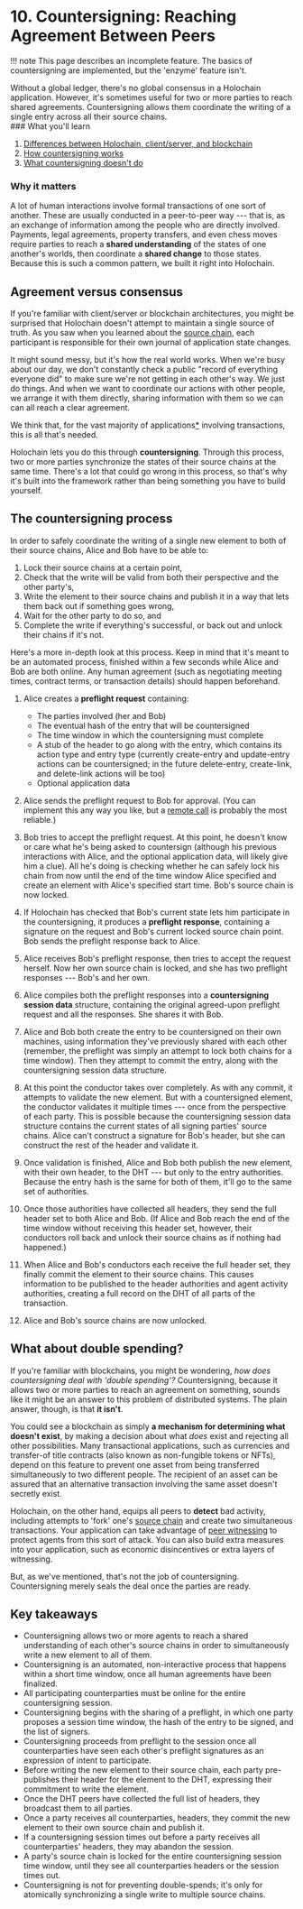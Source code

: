 # 10. Countersigning: Reaching Agreement Between Peers

!!! note
    This page describes an incomplete feature. The basics of countersigning are implemented, but the 'enzyme' feature isn't.

<div class="coreconcepts-intro" markdown=1>
Without a global ledger, there's no global consensus in a Holochain application. However, it's sometimes useful for two or more parties to reach shared agreements. Countersigning allows them coordinate the writing of a single entry across all their source chains.
</div>

<div class="coreconcepts-orientation" markdown=1>
### What you'll learn

1. [Differences between Holochain, client/server, and blockchain](#agreement-versus-consensus)
2. [How countersigning works](#the-countersigning-process)
3. [What countersigning doesn't do](#what-about-double-spending)

### Why it matters

A lot of human interactions involve formal transactions of one sort of another. These are usually conducted in a peer-to-peer way --- that is, as an exchange of information among the people who are directly involved. Payments, legal agreements, property transfers, and even chess moves require parties to reach a **shared understanding** of the states of one another's worlds, then coordinate a **shared change** to those states. Because this is such a common pattern, we built it right into Holochain.
</div>

## Agreement versus consensus

If you're familiar with client/server or blockchain architectures, you might be surprised that Holochain doesn't attempt to maintain a single source of truth. As you saw when you learned about the [source chain](../3_source_chain/), each participant is responsible for their own journal of application state changes. 

It might sound messy, but it's how the real world works. When we're busy about our day, we don't constantly check a public "record of everything everyone did" to make sure we're not getting in each other's way. We just do things. And when we want to coordinate our actions with other people, we arrange it with them directly, sharing information with them so we can can all reach a clear agreement.

We think that, for the vast majority of applications[*](#disagreements-over-countersigning) involving transactions, this is all that's needed.

Holochain lets you do this through **countersigning**. Through this process, two or more parties synchronize the states of their source chains at the same time. There's a lot that could go wrong in this process, so that's why it's built into the framework rather than being something you have to build yourself.

## The countersigning process

In order to safely coordinate the writing of a single new element to both of their source chains, Alice and Bob have to be able to:

1. Lock their source chains at a certain point,
2. Check that the write will be valid from both their perspective and the other party's,
3. Write the element to their source chains and publish it in a way that lets them back out if something goes wrong,
4. Wait for the other party to do so, and
5. Complete the write if everything's successful, or back out and unlock their chains if it's not.

Here's a more in-depth look at this process. Keep in mind that it's meant to be an automated process, finished within a few seconds while Alice and Bob are both online. Any human agreement (such as negotiating meeting times, contract terms, or transaction details) should happen beforehand.

1. Alice creates a **preflight request** containing:
    * The parties involved (her and Bob)
    * The eventual hash of the entry that will be countersigned
    * The time window in which the countersigning must complete
    * A stub of the header to go along with the entry, which contains its action type and entry type (currently create-entry and update-entry actions can be countersigned; in the future delete-entry, create-link, and delete-link actions will be too)
    * Optional application data

2. Alice sends the preflight request to Bob for approval. (You can implement this any way you like, but a [remote call](../8_calls_capabilities/) is probably the most reliable.)

3. Bob tries to accept the preflight request. At this point, he doesn't know or care what he's being asked to countersign (although his previous interactions with Alice, and the optional application data, will likely give him a clue). All he's doing is checking whether he can safely lock his chain from now until the end of the time window Alice specified and create an element with Alice's specified start time. Bob's source chain is now locked.

4. If Holochain has checked that Bob's current state lets him participate in the countersigning, it produces a **preflight response**, containing a signature on the request and Bob's current locked source chain point. Bob sends the preflight response back to Alice.

5. Alice receives Bob's preflight response, then tries to accept the request herself. Now her own source chain is locked, and she has two preflight responses --- Bob's and her own.

6. Alice compiles both the preflight responses into a **countersigning session data** structure, containing the original agreed-upon preflight request and all the responses. She shares it with Bob.

7. Alice and Bob both create the entry to be countersigned on their own machines, using information they've previously shared with each other (remember, the preflight was simply an attempt to lock both chains for a time window). Then they attempt to commit the entry, along with the countersigning session data structure.

8. At this point the conductor takes over completely. As with any commit, it attempts to validate the new element. But with a countersigned element, the conductor validates it multiple times --- once from the perspective of each party. This is possible because the countersigning session data structure contains the current states of all signing parties' source chains. Alice can't construct a signature for Bob's header, but she can construct the rest of the header and validate it.

9. Once validation is finished, Alice and Bob both publish the new element, with their own header, to the DHT --- but only to the entry authorities. Because the entry hash is the same for both of them, it'll go to the same set of authorities.

10. Once those authorities have collected all headers, they send the full header set to both Alice and Bob. (If Alice and Bob reach the end of the time window without receiving this header set, however, their conductors roll back and unlock their source chains as if nothing had happened.)

11. When Alice and Bob's conductors each receive the full header set, they finally commit the element to their source chains. This causes information to be published to the header authorities and agent activity authorities, creating a full record on the DHT of all parts of the transaction.

12. Alice and Bob's source chains are now unlocked.

## What about double spending?

If you're familiar with blockchains, you might be wondering, _how does countersigning deal with 'double spending'?_ Countersigning, because it allows two or more parties to reach an agreement on something, sounds like it might be an answer to this problem of distributed systems. The plain answer, though, is that **it isn't**.

You could see a blockchain as simply **a mechanism for determining what doesn't exist**, by making a decision about what _does_ exist and rejecting all other possibilities. Many transactional applications, such as currencies and transfer-of title contracts (also known as non-fungible tokens or <abbr>NFTs</abbr>), depend on this feature to prevent one asset from being transferred simultaneously to two different people. The recipient of an asset can be assured that an alternative transaction involving the same asset doesn't secretly exist.

Holochain, on the other hand, equips all peers to **detect** bad activity, including attempts to 'fork' one's [source chain](../3_source_chain/) and create two simultaneous transactions. Your application can take advantage of [peer witnessing](../4_dht/#a-cloud-of-witnesses) to protect agents from this sort of attack. You can also build extra measures into your application, such as economic disincentives or extra layers of witnessing.

But, as we've mentioned, that's not the job of countersigning. Countersigning merely seals the deal once the parties are ready.

## Key takeaways

* Countersigning allows two or more agents to reach a shared understanding of each other's source chains in order to simultaneously write a new element to all of them.
* Countersigning is an automated, non-interactive process that happens within a short time window, once all human agreements have been finalized.
* All participating counterparties must be online for the entire countersigning session.
* Countersigning begins with the sharing of a preflight, in which one party proposes a session time window, the hash of the entry to be signed, and the list of signers.
* Countersigning proceeds from preflight to the session once all counterparties have seen each other's preflight signatures as an expression of intent to participate.
* Before writing the new element to their source chain, each party pre-publishes their header for the element to the DHT, expressing their commitment to write the element.
* Once the DHT peers have collected the full list of headers, they broadcast them to all parties.
* Once a party receives all counterparties, headers, they commit the new element to their own source chain and publish it.
* If a countersigning session times out before a party receives all counterparties' headers, they may abandon the session.
* A party's source chain is locked for the entire countersigning session time window, until they see all counterparties headers or the session times out.
* Countersigning is not for preventing double-spends; it's only for atomically synchronizing a single write to multiple source chains.
